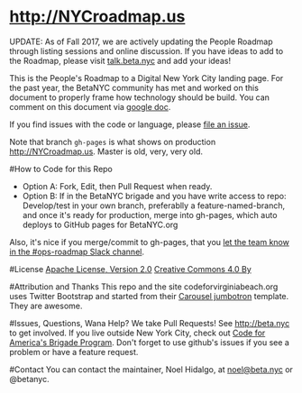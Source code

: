 http://NYCroadmap.us
===================

UPDATE: As of Fall 2017, we are actively updating the People Roadmap through listing sessions and online discussion. If you have ideas to add to the Roadmap, please visit [talk.beta.nyc](https://talk.beta.nyc/c/roadmap) and add your ideas!


This is the People's Roadmap to a Digital New York City landing page. For the past year, the BetaNYC community has met and worked on this document to properly frame how technology should be build. You can comment on this document via [google doc](https://docs.google.com/document/d/1_hN-syKJPIfPicXfuhIlcf55SrbwJLM0rTkLrmx-Be4/edit?usp=sharing).

If you find issues with the code or language, please [file an issue](https://github.com/BetaNYC/peoples-roadmap-nyc/issues).

Note that branch `gh-pages` is what shows on production http://NYCroadmap.us. Master is old, very, very old.

#How to Code for this Repo
 * Option A: Fork, Edit, then Pull Request when ready.
 * Option B: If in the BetaNYC brigade and you have write access to repo: Develop/test in your own branch, preferablly a feature-named-branch, and once it's ready for production, merge into gh-pages, which auto deploys to GitHub pages for BetaNYC.org

Also, it's nice if you merge/commit to gh-pages, that you [let the team know in the #ops-roadmap Slack channel](http://slack.beta.nyc). 

#License
[Apache License, Version 2.0](http://www.apache.org/licenses/LICENSE-2.0)
[Creative Commons 4.0 By](http://creativecommons.org/licenses/by/4.0/)

#Attribution and Thanks
This repo and the site codeforvirginiabeach.org uses Twitter Bootstrap and started from their [Carousel jumbotron](http://twitter.github.com/bootstrap/examples/carousel.html) template. They are awesome.

#Issues, Questions, Wana Help?
We take Pull Requests! See http://beta.nyc to get involved. If you live outside New York City, check out [Code for America's Brigade Program](http://brigade.codeforamerica.org). Don't forget to use github's issues if you see a problem or have a feature request. 

#Contact
You can contact the maintainer, Noel Hidalgo, at noel@beta.nyc or @betanyc.
